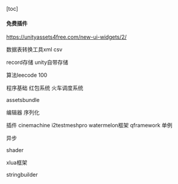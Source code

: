 [toc]







#### 免费插件

https://unityassets4free.com/new-ui-widgets/2/





数据表转换工具xml csv

record存储 unity自带存储

算法leecode 100

程序基础 红包系统 火车调度系统

assetsbundle

编辑器 序列化



插件 cinemachine i2testmeshpro watermelon框架 qframework 单例



异步

shader

xlua框架





stringbuilder